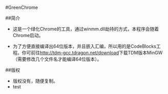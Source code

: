 #GreenChrome

##简介
* 这是一个绿化Chrome的工具，通过winmm.dll劫持的方式，本程序会随着Chrome启动。

* 为了方便直接编译出64位版本，并且嵌入汇编，所以用的是CodeBlocks工程。你可前往<http://tdm-gcc.tdragon.net/download>下载TDM版本MinGW（需要修改几个文件名才能编译64位版本）。

##版权
* 版权没有，随便复制。
* test